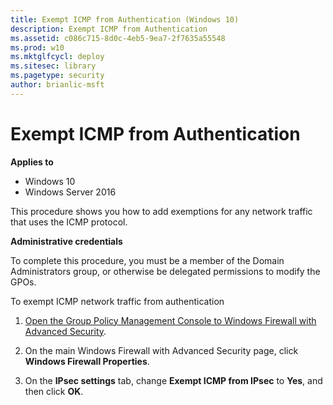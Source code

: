 ```yaml
---
title: Exempt ICMP from Authentication (Windows 10)
description: Exempt ICMP from Authentication
ms.assetid: c086c715-8d0c-4eb5-9ea7-2f7635a55548
ms.prod: w10
ms.mktglfcycl: deploy
ms.sitesec: library
ms.pagetype: security
author: brianlic-msft
---
```


# Exempt ICMP from Authentication

**Applies to**
-   Windows 10
-   Windows Server 2016

This procedure shows you how to add exemptions for any network traffic that uses the ICMP protocol.

**Administrative credentials**

To complete this procedure, you must be a member of the Domain Administrators group, or otherwise be delegated permissions to modify the GPOs.

To exempt ICMP network traffic from authentication

1.  [Open the Group Policy Management Console to Windows Firewall with Advanced Security](open-the-group-policy-management-console-to-windows-firewall-with-advanced-security.md).

2.  On the main Windows Firewall with Advanced Security page, click **Windows Firewall Properties**.

3.  On the **IPsec settings** tab, change **Exempt ICMP from IPsec** to **Yes**, and then click **OK**.
